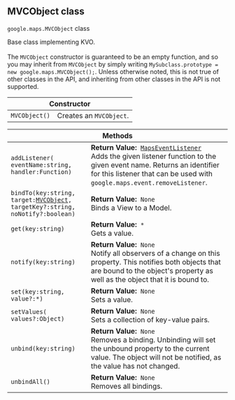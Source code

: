 <h2 id="MVCObject"> MVCObject class </h2><p>
<code><span itemprop="path">google.maps</span>.<span itemprop="name">MVCObject</span></code>
class
</p><p>Base class implementing KVO. <br><br>The <code>MVCObject</code> constructor is guaranteed to be an empty function, and so you may inherit from <code>MVCObject</code> by simply writing <code>MySubclass.prototype = new google.maps.MVCObject();</code>. Unless otherwise noted, this is not true of other classes in the API, and inheriting from other classes in the API is not supported.</p><div class="devsite-table-wrapper"><table class="constructors responsive" summary="class MVCObject - Constructor">
<thead>
<tr><th colspan="2">Constructor</th>
</tr></thead>
<tbody>
<tr>
<td><code><span>MVCObject()</span></code></td>
<td>Creates an <code><span>MVCObject</span></code>.</td>
</tr>
</tbody>
</table></div><div class="devsite-table-wrapper"><table class="methods responsive" summary="class MVCObject - Methods">
<thead>
<tr><th colspan="2">Methods</th>
</tr></thead>
<tbody>
<tr>
<td><code><span>addListener(<wbr>eventName:string,<wbr> handler:Function)</span></code></td>
<td><div><strong>Return Value:</strong>&nbsp; <code><a href="https://github.com/amenadiel/google-maps-documentation/blob/master/docs/MapsEventListener.md">MapsEventListener</a></code></div>
<div class="desc">Adds the given listener function to the given event name. Returns an identifier for this listener that can be used with <code>google.maps.event.removeListener</code>.</div></td>
</tr>
<tr>
<td><code><span>bindTo(<wbr>key:string,<wbr> target:</span><a href="https://github.com/amenadiel/google-maps-documentation/blob/master/docs/MVCObject.md"><span>MVCObject</span></a><span>,<wbr> targetKey?:string,<wbr> noNotify?:boolean)</span></code></td>
<td><div><strong>Return Value:</strong>&nbsp; <code>None</code></div>
<div class="desc">Binds a View to a Model.</div></td>
</tr>
<tr>
<td><code><span>get(<wbr>key:string)</span></code></td>
<td><div><strong>Return Value:</strong>&nbsp; <code>*</code></div>
<div class="desc">Gets a value.</div></td>
</tr>
<tr>
<td><code><span>notify(<wbr>key:string)</span></code></td>
<td><div><strong>Return Value:</strong>&nbsp; <code>None</code></div>
<div class="desc">Notify all observers of a change on this property. This notifies both objects that are bound to the object's property as well as the object that it is bound to.</div></td>
</tr>
<tr>
<td><code><span>set(<wbr>key:string,<wbr> value?:*)</span></code></td>
<td><div><strong>Return Value:</strong>&nbsp; <code>None</code></div>
<div class="desc">Sets a value.</div></td>
</tr>
<tr>
<td><code><span>setValues(<wbr>values?:Object)</span></code></td>
<td><div><strong>Return Value:</strong>&nbsp; <code>None</code></div>
<div class="desc">Sets a collection of key-value pairs.</div></td>
</tr>
<tr>
<td><code><span>unbind(<wbr>key:string)</span></code></td>
<td><div><strong>Return Value:</strong>&nbsp; <code>None</code></div>
<div class="desc">Removes a binding. Unbinding will set the unbound property to the current value. The object will not be notified, as the value has not changed.</div></td>
</tr>
<tr>
<td><code><span>unbindAll()</span></code></td>
<td><div><strong>Return Value:</strong>&nbsp; <code>None</code></div>
<div class="desc">Removes all bindings.</div></td>
</tr>
</tbody>
</table></div>